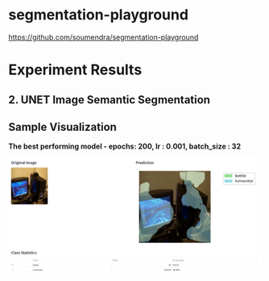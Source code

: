 # segmentation-playground

https://github.com/soumendra/segmentation-playground


# Experiment Results

## 2. UNET Image Semantic Segmentation

## Sample Visualization

**The best performing model - epochs: 200, lr : 0.001, batch_size : 32**

![Segmentation Inference 200 epochs](assets/unet_200_epochs_inference.png)

